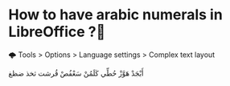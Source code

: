 # How to have arabic numerals in LibreOffice ?💙
🌩️ Tools > Options > Language settings > Complex text layout

أَبْجَدْ هَوَّزْ حُطِّي كَلَمُنْ سَعْفُصْ قُرشت ثخذ ضظغ
